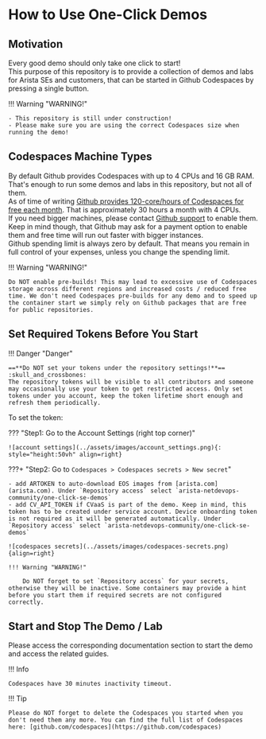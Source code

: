 # How to Use One-Click Demos

## Motivation

Every good demo should only take one click to start!  
This purpose of this repository is to provide a collection of demos and labs for Arista SEs and customers, that can be started in Github Codespaces by pressing a single button.

!!! Warning "WARNING!"

    - This repository is still under construction!
    - Please make sure you are using the correct Codespaces size when running the demo!

## Codespaces Machine Types

By default Github provides Codespaces with up to 4 CPUs and 16 GB RAM. That's enough to run some demos and labs in this repository, but not all of them.  
As of time of writing [Github provides 120-core/hours of Codespaces for free each month](https://github.com/features/codespaces). That is approximately 30 hours a month with 4 CPUs.  
If you need bigger machines, please contact [Github support](https://support.github.com/) to enable them. Keep in mind though, that Github may ask for a payment option to enable them and free time will run out faster with bigger instances.  
Github spending limit is always zero by default. That means you remain in full control of your expenses, unless you change the spending limit.

!!! Warning "WARNING!"

    Do NOT enable pre-builds! This may lead to excessive use of Codespaces storage across different regions and increased costs / reduced free time. We don't need Codespaces pre-builds for any demo and to speed up the container start we simply rely on Github packages that are free for public repositories.

## Set Required Tokens Before You Start

!!! Danger "Danger"

    ==**Do NOT set your tokens under the repository settings!**== :skull_and_crossbones:  
    The repository tokens will be visible to all contributors and someone may occasionally use your token to get restricted access. Only set tokens under you account, keep the token lifetime short enough and refresh them periodically.

To set the token:

??? "Step1: Go to the Account Settings (right top corner)"

    ![account settings](../assets/images/account_settings.png){: style="height:50vh" align=right}

???+ "Step2: Go to `Codespaces > Codespaces secrets > New secret`"

    - add ARTOKEN to auto-download EOS images from [arista.com](arista.com). Under `Repository access` select `arista-netdevops-community/one-click-se-demos`
    - add CV_API_TOKEN if CVaaS is part of the demo. Keep in mind, this token has to be created under service account. Device onboarding token is not required as it will be generated automatically. Under `Repository access` select `arista-netdevops-community/one-click-se-demos`

    ![codespaces secrets](../assets/images/codespaces-secrets.png){align=right}

    !!! Warning "WARNING!"

        Do NOT forget to set `Repository access` for your secrets, otherwise they will be inactive. Some containers may provide a hint before you start them if required secrets are not configured correctly.

## Start and Stop The Demo / Lab

Please access the corresponding documentation section to start the demo and access the related guides.

!!! Info

    Codespaces have 30 minutes inactivity timeout.

!!! Tip

    Please do NOT forget to delete the Codespaces you started when you don't need them any more. You can find the full list of Codespaces here: [github.com/codespaces](https://github.com/codespaces)
